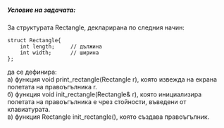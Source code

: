 ##### Условие на задачата:

За структурата Rectangle, декларирана по следния начин:
```
struct Rectangle{
    int length;     // дължина
    int width;      // ширина
};
```
да се дефинира: <br />
а) функция void print_rectangle(Rectangle r), която извежда на екрана полетата на правоъгълника r. <br />
б) функция void init_rectangle(Rectangle& r), която инициализира полетата на правоъгълника e чрез стойности, въведени от клавиатурата. <br />
в) функция Rectangle init_rectangle(), която създава правоъгълник. <br />
